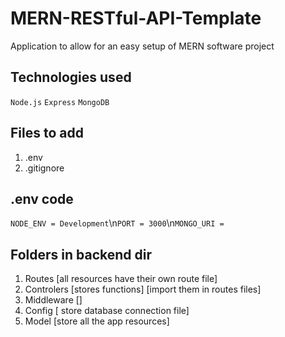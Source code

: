 # MERN-RESTful-API-Template
Application to allow for an easy setup of MERN software project

## Technologies used
`Node.js`
`Express`
`MongoDB`

## Files to add
1. .env
2. .gitignore

## .env code
`
NODE_ENV = Development `\n`
PORT = 3000 `\n`
MONGO_URI = 
`

## Folders in backend dir

1. Routes [all resources have their own route file]
2. Controlers [stores functions] [import them in routes files]
3. Middleware []
4. Config [ store database connection file]
5. Model [store all the app resources]